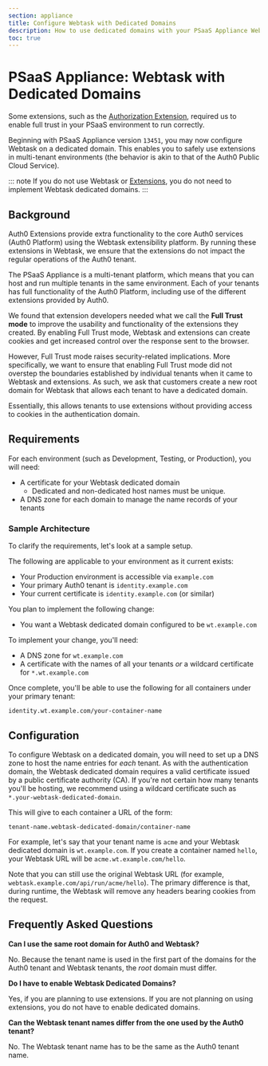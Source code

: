 ```yaml
---
section: appliance
title: Configure Webtask with Dedicated Domains
description: How to use dedicated domains with your PSaaS Appliance Webtask
toc: true
---
```

# PSaaS Appliance: Webtask with Dedicated Domains

Some extensions, such as the [Authorization Extension](/extensions/authorization-extension/v2), required us to enable full trust in your PSaaS environment to run correctly.

Beginning with PSaaS Appliance version `13451`, you may now configure Webtask on a dedicated domain. This enables you to safely use extensions in multi-tenant environments (the behavior is akin to that of the Auth0 Public Cloud Service).

::: note
If you do not use Webtask or [Extensions](/appliance/extensions), you do not need to implement Webtask dedicated domains.
:::

## Background

Auth0 Extensions provide extra functionality to the core Auth0 services (Auth0 Platform) using the Webtask extensibility platform. By running these extensions in Webtask, we ensure that the extensions do not impact the regular operations of the Auth0 tenant. 

The PSaaS Appliance is a multi-tenant platform, which means that you can host and run multiple tenants in the same environment. Each of your tenants has full functionality of the Auth0 Platform, including use of the different extensions provided by Auth0.

We found that extension developers needed what we call the **Full Trust mode** to improve the usability and functionality of the extensions they created. By enabling Full Trust mode, Webtask and extensions can create cookies and get increased control over the response sent to the browser.

However, Full Trust mode raises security-related implications. More specifically, we want to ensure that enabling Full Trust mode did not overstep the boundaries established by individual tenants when it came to Webtask and extensions. As such, we ask that customers create a new root domain for Webtask that allows each tenant to have a dedicated domain.

Essentially, this allows tenants to use extensions without providing access to cookies in the authentication domain.

## Requirements

For each environment (such as Development, Testing, or Production), you will need:

* A certificate for your Webtask dedicated domain
    * Dedicated and non-dedicated host names must be unique.
* A DNS zone for each domain to manage the name records of your tenants

### Sample Architecture

To clarify the requirements, let's look at a sample setup.

The following are applicable to your environment as it current exists:

* Your Production environment is accessible via `example.com`
* Your primary Auth0 tenant is `identity.example.com`
* Your current certificate is `identity.example.com` (or similar)

You plan to implement the following change:

* You want a Webtask dedicated domain configured to be `wt.example.com`

To implement your change, you'll need:

* A DNS zone for `wt.example.com`
* A certificate with the names of all your tenants *or* a wildcard certificate for `*.wt.example.com`

Once complete, you'll be able to use the following for all containers under your primary tenant:

```text
identity.wt.example.com/your-container-name
```

## Configuration

To configure Webtask on a dedicated domain, you will need to set up a DNS zone to host the name entries for *each* tenant. As with the authentication domain, the Webtask dedicated domain requires a valid certificate issued by a public certificate authority (CA). If you're not certain how many tenants you'll be hosting, we recommend using a wildcard certificate such as `*.your-webtask-dedicated-domain`.

This will give to each container a URL of the form:

```text
tenant-name.webtask-dedicated-domain/container-name
```

For example, let's say that your tenant name is `acme` and your Webtask dedicated domain is `wt.example.com`. If you create a container named `hello`, your Webtask URL will be `acme.wt.example.com/hello`.

Note that you can still use the original Webtask URL (for example, `webtask.example.com/api/run/acme/hello`). The primary difference is that, during runtime, the Webtask will remove any headers bearing cookies from the request.

## Frequently Asked Questions

**Can I use the same root domain for Auth0 and Webtask?**

No. Because the tenant name is used in the first part of the domains for the Auth0 tenant and Webtask tenants, the *root* domain must differ.

**Do I have to enable Webtask Dedicated Domains?**

Yes, if you are planning to use extensions. If you are not planning on using extensions, you do not have to enable dedicated domains.

**Can the Webtask tenant names differ from the one used by the Auth0 tenant?**

No. The Webtask tenant name has to be the same as the Auth0 tenant name.
